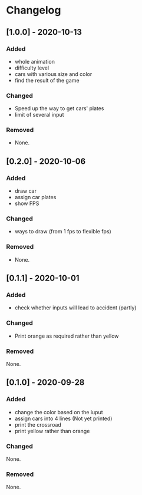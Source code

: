 # Changelog

## [1.0.0] - 2020-10-13
### Added
- whole animation
- difficulty level
- cars with various size and color
- find the result of the game
  
### Changed
- Speed up the way to get cars' plates
- limit of several input

### Removed
- None.

## [0.2.0] - 2020-10-06
### Added
- draw car
- assign car plates
- show FPS

### Changed
- ways to draw (from 1 fps to flexible fps)
  
### Removed
- None.

## [0.1.1] - 2020-10-01
### Added
- check whether inputs will lead to accident (partly)
### Changed
- Print orange as required rather than yellow
### Removed
None.

## [0.1.0] - 2020-09-28
### Added
 - change the color based on the iuput
 - assign cars into 4 lines (Not yet printed)
 - print the crossroad
 - print yellow rather than orange
### Changed
None.
### Removed
None.